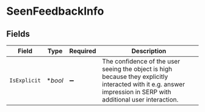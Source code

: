 # SeenFeedbackInfo


## Fields

| Field                                                                                                                                                            | Type                                                                                                                                                             | Required                                                                                                                                                         | Description                                                                                                                                                      |
| ---------------------------------------------------------------------------------------------------------------------------------------------------------------- | ---------------------------------------------------------------------------------------------------------------------------------------------------------------- | ---------------------------------------------------------------------------------------------------------------------------------------------------------------- | ---------------------------------------------------------------------------------------------------------------------------------------------------------------- |
| `IsExplicit`                                                                                                                                                     | **bool*                                                                                                                                                          | :heavy_minus_sign:                                                                                                                                               | The confidence of the user seeing the object is high because they explicitly interacted with it e.g. answer impression in SERP with additional user interaction. |
